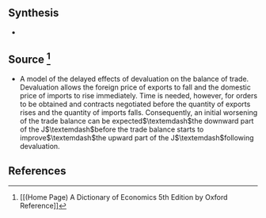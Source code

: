 ## Synthesis
- 
## Source [^1]
- A model of the delayed effects of devaluation on the balance of trade. Devaluation allows the foreign price of exports to fall and the domestic price of imports to rise immediately. Time is needed, however, for orders to be obtained and contracts negotiated before the quantity of exports rises and the quantity of imports falls. Consequently, an initial worsening of the trade balance can be expected$\textemdash$the downward part of the J$\textemdash$before the trade balance starts to improve$\textemdash$the upward part of the J$\textemdash$following devaluation.
## References

[^1]: [[(Home Page) A Dictionary of Economics 5th Edition by Oxford Reference]]